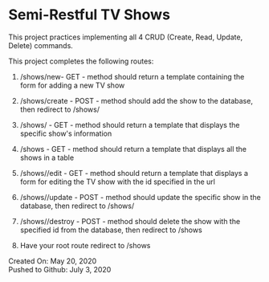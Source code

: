 # Semi-Restful TV Shows

This project practices implementing all 4 CRUD (Create, Read, Update, Delete) commands.

This project completes the following routes:

1. /shows/new- GET - method should return a template containing the form for adding a new TV show

2. /shows/create - POST - method should add the show to the database, then redirect to /shows/<id>

3. /shows/<id> - GET - method should return a template that displays the specific show's information

4. /shows - GET - method should return a template that displays all the shows in a table

5. /shows/<id>/edit - GET - method should return a template that displays a form for editing the TV show with the id specified in the url

6. /shows/<id>/update - POST - method should update the specific show in the database, then redirect to /shows/<id>

7. /shows/<id>/destroy - POST - method should delete the show with the specified id from the database, then redirect to /shows

8. Have your root route redirect to /shows

Created On: May 20, 2020\
Pushed to Github: July 3, 2020

